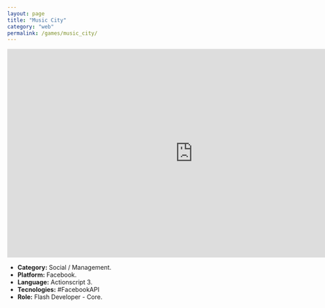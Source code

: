 ```yaml
---
layout: page
title: "Music City"
category: "web"
permalink: /games/music_city/
---
```


<iframe width="854" height="480" src="https://www.youtube.com/embed/PVXsSeOZx50" frameborder="0" allowfullscreen></iframe>

+ **Category:** Social / Management.
+ **Platform:** Facebook.
+ **Language:** Actionscript 3.
+ **Tecnologies:** #FacebookAPI
+ **Role:** Flash Developer - Core.